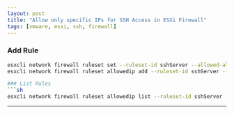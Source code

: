 ```yaml
---
layout: post
title: "Allow only specific IPs for SSH Access in ESXi Firewall"
tags: [vmware, esxi, ssh, firewall]
---
```


### Add Rule
```sh
esxcli network firewall ruleset set --ruleset-id sshServer --allowed-all false
esxcli network firewall ruleset allowedip add --ruleset-id sshServer --ip-address $NET_IP/$NET_MASK

### List Rules
```sh
esxcli network firewall ruleset allowedip list --ruleset-id sshServer
```

---

